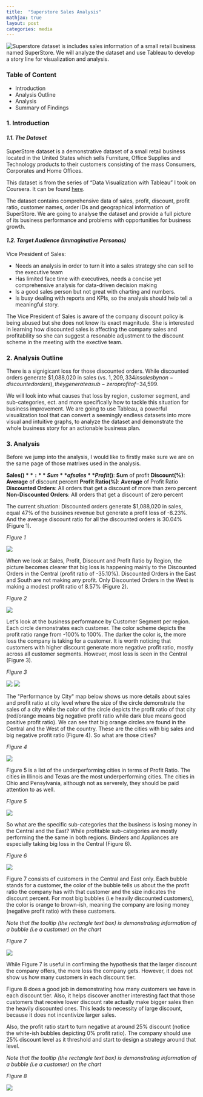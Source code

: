 ```yaml
---
title:  "Superstore Sales Analysis"
mathjax: true
layout: post
categories: media
---
```


<img style="float:left" src="/assets/images/Image8_small.png">

Superstore dataset is includes sales information of a small retail business named SuperStore. We will analyze the dataset and use Tableau to develop a story line for visualization and analysis.



### Table of Content
   * Introduction
   * Analysis Outline
   * Analysis
   * Summary of Findings

### 1. Introduction
#### *1.1. The Dataset*
SuperStore dataset is a demonstrative dataset of a small retail business located in the United States which sells Furniture, Office Supplies and Technology products to their customers consisting of the mass Consumers, Corporates and Home Offices.

This dataset is from the series of “Data Visualization with Tableau” I took on Coursera. It can be found [here]().

The dataset contains comprehensive data of sales, profit, discount, profit ratio, customer names, order IDs and geographical information of SuperStore. We are going to analyse the dataset and provide a full picture of its business performance and problems with opportunities for business growth.

#### *1.2. Target Audience (Immaginative Personas)* 
Vice President of Sales: 
   * Needs an analysis in order to turn it into a sales strategy she can sell to the executive team
   * Has limited face time with executives, needs a concise yet comprehensive analysis for data-driven decision making
   * Is a good sales person but not great with charting and numbers.
   * Is busy dealing with reports and KPIs, so the analysis should help tell a meaningful story.
     
The Vice President of Sales is aware of the company discount policy is being abused but she does not know its exact magnitude. She is interested in learning how discounted sales is affecting the company sales and profitability so she can suggest a resonable adjustment to the discount scheme in the meeting with the exective team.

### 2. Analysis Outline
There is a signigicant loss for those discounted orders. While discounted orders generate $1,088,020 in sales (vs. $1,209,334 in sales by non-discounted orders), they generate a sub-zero profit of -$34,599.

We will look into what causes that loss by region, customer segment, and sub-categories, ect. and more specifically how to tackle this situation for business improvement. We are going to use Tableau, a powerful visualization tool that can convert a seemingly endless datasets into more visual and intuitive graphs, to analyze the dataset and demonstrate the whole business story for an actionable business plan.

### 3. Analysis
Before we jump into the analysis, I would like to firstly make sure we are on the same page of those matrixes used in the analysis.

**Sales($)**: **Sum** of sales
**Profit($)**: **Sum** of profit
**Discount(%)**: **Average** of discount percent
**Profit Ratio(%)**: **Average** of Profit Ratio
**Discounted Orders**: All orders that get a discount of more than zero percent
**Non-Discounted Orders**: All orders that get a discount of zero percent

The current situation: Discounted orders generate $1,088,020 in sales, equal 47% of the bussines revenue but generate a profit loss of -8.23%. And the average discount ratio for all the discounted orders is 30.04% (Figure 1).

*Figure 1*

<img src="/assets/images/P8_1.png">

When we look at Sales, Profit, Discount and Profit Ratio by Region, the picture becomes clearer that big loss is happening mainly to the Discounted Orders in the Central (profit ratio of -35.10%). Discounted Orders in the East and South are not making any profit. Only Discounted Orders in the West is making a modest profit ratio of 8.57% (Figure 2).

*Figure 2*

<img src="/assets/images/P8_2.png">

Let's look at the business performance by Customer Segment per region. Each circle demonstrates each customer. The color scheme depicts the profit ratio range from -100% to 100%. The darker the color is, the more loss the company is taking for a customer. It is worth noticing that customers with higher discount generate more negative profit ratio, mostly across all customer segments. However, most loss is seen in the Central (Figure 3).

*Figure 3*

<img src="/assets/images/P8_3.png">

<img src="/assets/images/P8_3b.png">


The "Performance by City" map below shows us more details about sales and profit ratio at city level where the size of the circle demonstrate the sales of a city while the color of the circle depicts the profit ratio of that city (red/orange means big negative profit ratio while dark blue means good positive profit ratio). We can see that big orange circles are found in the Central and the West of the country. These are the cities with big sales and big negative profit ratio (Figure 4). So what are those cities?

*Figure 4* 

<img src="/assets/images/P8_4b.png">

Figure 5 is a list of the underperforming cities in terms of Profit Ratio. The cities in Illinois and Texas are the most underperforming cities. The cities in Ohio and Pensylvania, although not as serverely, they should be paid attention to as well.

*Figure 5* 

<img src="/assets/images/P8_5.png">

So what are the specific sub-categories that the business is losing money in the Central and the East? While profitable sub-categories are mostly performing the the same in both regions. Binders and Appliances are especially taking big loss in the Central (Figure 6).

*Figure 6* 

<img src="/assets/images/P8_6.png">

Figure 7 consists of customers in the Central and East only. Each bubble stands for a customer, the color of the bubble tells us about the the profit ratio the company has with that customer and the size indicates the discount percent. For most big bubbles (i.e heavily discounted customers), the color is orange to brown-ish, meaning the company are losing money (negative profit ratio) with these customers. 

*Note that the tooltip (the rectangle text box) is demonstrating information of a bubble (i.e a customer) on the chart*

*Figure 7* 

<img src="/assets/images/P8_7.png">

While Figure 7 is useful in confirming the hypothesis that the larger discount the company offers, the more loss the company gets. However, it does not show us how many customers in each discount tier.

Figure 8 does a good job in demonstrating how many customers we have in each discount tier. Also, it helps discover another interesting fact that those customers that receive lower discount rate actually make bigger sales then the heavily discounted ones. This leads to necessity of large discount, because it does not incentivize larger sales. 

Also, the profit ratio start to turn negative at around 25% discount (notice the white-ish bubbles depicting 0% profit ratio). The company should use 25% discount level as it threshold and start to design a strategy around that level.

*Note that the tooltip (the rectangle text box) is demonstrating information of a bubble (i.e a customer) on the chart*

*Figure 8* 

<img src="/assets/images/P8_8.png">
